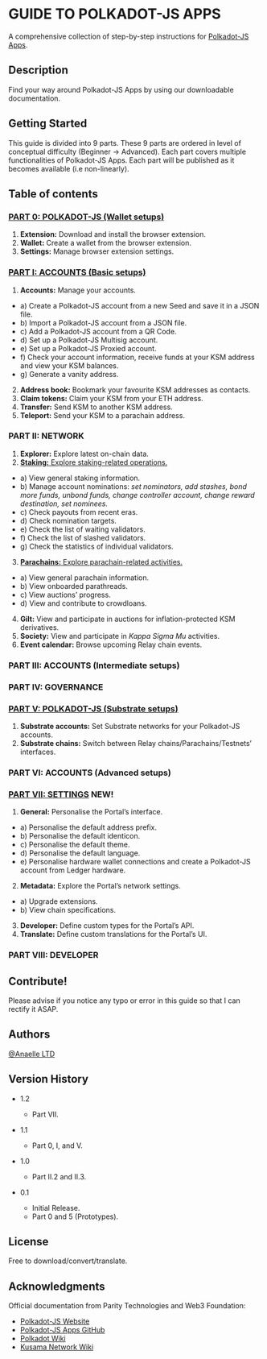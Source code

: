 # GUIDE TO POLKADOT-JS APPS

A comprehensive collection of step-by-step instructions for [Polkadot-JS Apps](https://cloudflare-ipfs.com/ipns/dotapps.io/#/accounts).

## Description

Find your way around Polkadot-JS Apps by using our downloadable documentation.

## Getting Started
This guide is divided into 9 parts.
These 9 parts are ordered in level of conceptual difficulty (Beginner -> Advanced).
Each part covers multiple functionalities of Polkadot-JS Apps.
Each part will be published as it becomes available (i.e non-linearly).

## Table of contents

### [PART 0: POLKADOT-JS (Wallet setups)](https://github.com/anaelleltd/polkadotjs-apps-guide/blob/main/0.PolkadotJS%20(Wallet).pdf)
1.	**Extension:** Download and install the browser extension.
2.	**Wallet:** Create a wallet from the browser extension.
3.	**Settings:** Manage browser extension settings.


### [PART I: ACCOUNTS (Basic setups)](https://github.com/anaelleltd/polkadotjs-apps-guide/blob/main/1.Accounts%20(Basic).pdf)
1.	**Accounts:** Manage your accounts.
- a) Create a Polkadot-JS account from a new Seed and save it in a JSON file.
- b) Import a Polkadot-JS account from a JSON file.
- c) Add a Polkadot-JS account from a QR Code.
- d) Set up a Polkadot-JS Multisig account.
- e) Set up a Polkadot-JS Proxied account.
- f) Check your account information, receive funds at your KSM address and view your KSM balances.
- g) Generate a vanity address.
2.	**Address book:** Bookmark your favourite KSM addresses as contacts.
3.	**Claim tokens:** Claim your KSM from your ETH address.
4.	**Transfer:** Send KSM to another KSM address.
5.	**Teleport:** Send your KSM to a parachain address.


### PART II: NETWORK
1.	**Explorer:** Explore latest on-chain data.
2.	[**Staking:** Explore staking-related operations.](https://github.com/anaelleltd/polkadotjs-apps-guide/blob/main/2.2.Network.pdf) 
- a) View general staking information.
- b) Manage account nominations: *set nominators, add stashes, bond more funds, unbond funds, change controller account, change reward destination, set nominees.*
- c) Check payouts from recent eras.
- d) Check nomination targets.
- e) Check the list of waiting validators.
- f) Check the list of slashed validators.
- g) Check the statistics of individual validators.
3.	[**Parachains:** Explore parachain-related activities.](https://github.com/anaelleltd/polkadotjs-apps-guide/blob/main/2.3.Network.pdf)
- a) View general parachain information.
- b) View onboarded parathreads.
- c) View auctions’ progress.
- d) View and contribute to crowdloans.
4.	**Gilt:** View and participate in auctions for inflation-protected KSM derivatives. 
5.	**Society:** View and participate in *Kappa Sigma Mu* activities.
6.	**Event calendar:** Browse upcoming Relay chain events.


### PART III: ACCOUNTS (Intermediate setups)

### PART IV: GOVERNANCE

### [PART V: POLKADOT-JS (Substrate setups)](https://github.com/anaelleltd/polkadotjs-apps-guide/blob/main/5.PolkadotJS%20(Substrate).pdf)
1.	**Substrate accounts:** Set Substrate networks for your Polkadot-JS accounts. 
2.	**Substrate chains:** Switch between Relay chains/Parachains/Testnets’ interfaces.


### PART VI: ACCOUNTS (Advanced setups)

### [PART VII: SETTINGS](https://github.com/anaelleltd/polkadotjs-apps-guide/blob/main/7.Settings.pdf) NEW!
1.	**General:** Personalise the Portal’s interface.
- a) Personalise the default address prefix.
- b) Personalise the default identicon.
- c) Personalise the default theme.
- d) Personalise the default language.
- e) Personalise hardware wallet connections and create a Polkadot-JS account from Ledger hardware.
2.	**Metadata:** Explore the Portal’s network settings. 
- a) Upgrade extensions.
- b) View chain specifications.
3.	**Developer:** Define custom types for the Portal’s API.
4.	**Translate:** Define custom translations for the Portal’s UI.


### PART VIII: DEVELOPER


## Contribute!

Please advise if you notice any typo or error in this guide so that I can rectify it ASAP.


## Authors

[@Anaelle LTD](https://t.me/AnaelleLTD)


## Version History

* 1.2
    * Part VII.

* 1.1
    * Part 0, I, and V.

* 1.0
    * Part II.2 and II.3.

* 0.1
    * Initial Release.
    * Part 0 and 5 (Prototypes).


## License

Free to download/convert/translate.


## Acknowledgments

Official documentation from Parity Technologies and Web3 Foundation:
* [Polkadot-JS Website](https://polkadot.js.org/docs/)
* [Polkadot-JS Apps GitHub](https://github.com/polkadot-js/apps)
* [Polkadot Wiki](https://wiki.polkadot.network/)
* [Kusama Network Wiki](https://guide.kusama.network/docs/contributing/)
